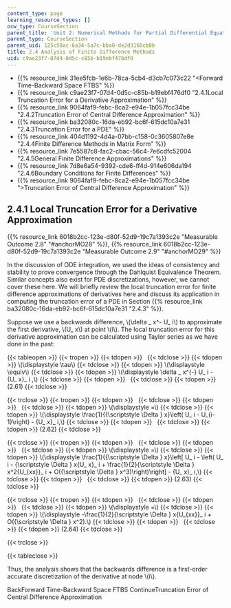 ```yaml
---
content_type: page
learning_resource_types: []
ocw_type: CourseSection
parent_title: 'Unit 2: Numerical Methods for Partial Differential Equations'
parent_type: CourseSection
parent_uid: 125c58ac-6a34-5a7c-bba8-de2d3160cb8b
title: 2.4 Analysis of Finite Difference Methods
uid: c9ae23f7-07d4-0d5c-c85b-b19ebf476df0
---
```


*   {{% resource_link 31ee5fcb-1e6b-78ca-5cb4-d3cb7c073c22 "\<Forward Time-Backward Space FTBS" %}}
*   {{% resource_link c9ae23f7-07d4-0d5c-c85b-b19ebf476df0 "2.4.1Local Truncation Error for a Derivative Approximation" %}}
*   {{% resource_link 9064faf9-febc-8ca2-e94e-1b057fcc34be "2.4.2Truncation Error of Central Difference Approximation" %}}
*   {{% resource_link ba32080c-16da-eb92-bc6f-615dc10a7e31 "2.4.3Truncation Error for a PDE" %}}
*   {{% resource_link 404d1192-4d4a-07bb-c158-0c3605807e8e "2.4.4Finite Difference Methods in Matrix Form" %}}
*   {{% resource_link 7e5587c8-fac2-cbac-56c4-7e6cdfc52004 "2.4.5General Finite Difference Approximations" %}}
*   {{% resource_link 7d8e6a54-9392-cde6-ff4d-914e606da194 "2.4.6Boundary Conditions for Finite Differences" %}}
*   {{% resource_link 9064faf9-febc-8ca2-e94e-1b057fcc34be "\>Truncation Error of Central Difference Approximation" %}}

2.4.1 Local Truncation Error for a Derivative Approximation
-----------------------------------------------------------

{{% resource_link 6018b2cc-123e-d80f-52d9-19c7a1393c2e "Measurable Outcome 2.8" "#anchorMO28" %}}, {{% resource_link 6018b2cc-123e-d80f-52d9-19c7a1393c2e "Measurable Outcome 2.9" "#anchorMO29" %}}

In the discussion of ODE integration, we used the ideas of consistency and stability to prove convergence through the Dahlquist Equivalence Theorem. Similar concepts also exist for PDE discretizations, however, we cannot cover these here. We will briefly review the local truncation error for finite difference approximations of derivatives here and discuss its application in computing the truncation error of a PDE in Section {{% resource_link ba32080c-16da-eb92-bc6f-615dc10a7e31 "2.4.3" %}}.

Suppose we use a backwards difference, \\(\\delta \_ x^- U\_ i\\) to approximate the first derivative, \\(U\_ x\\) at point \\(i\\). The local truncation error for this derivative approximation can be calculated using Taylor series as we have done in the past:

{{< tableopen >}}
{{< tropen >}}
{{< tdopen >}}
 
{{< tdclose >}}
{{< tdopen >}}
\\(\\displaystyle \\tau\\)
{{< tdclose >}}
{{< tdopen >}}
\\(\\displaystyle \\equiv\\)
{{< tdclose >}}
{{< tdopen >}}
\\(\\displaystyle \\delta \_ x^{-} U\_ i - {U\_ x}\_ i ,\\)
{{< tdclose >}}
{{< tdopen >}}
 
{{< tdclose >}}
{{< tdopen >}}
(2.61)
{{< tdclose >}}

{{< trclose >}}
{{< tropen >}}
{{< tdopen >}}
 
{{< tdclose >}}
{{< tdopen >}}
 
{{< tdclose >}}
{{< tdopen >}}
\\(\\displaystyle =\\)
{{< tdclose >}}
{{< tdopen >}}
\\(\\displaystyle \\frac{1}{{\\scriptstyle \\Delta } x}\\left( U\_ i - U\_{i-1}\\right) - {U\_ x}\_ i,\\)
{{< tdclose >}}
{{< tdopen >}}
 
{{< tdclose >}}
{{< tdopen >}}
(2.62)
{{< tdclose >}}

{{< trclose >}}
{{< tropen >}}
{{< tdopen >}}
 
{{< tdclose >}}
{{< tdopen >}}
 
{{< tdclose >}}
{{< tdopen >}}
\\(\\displaystyle =\\)
{{< tdclose >}}
{{< tdopen >}}
\\(\\displaystyle \\frac{1}{{\\scriptstyle \\Delta } x}\\left\[ U\_ i - \\left( U\_ i - {\\scriptstyle \\Delta } x{U\_ x}\_ i + \\frac{1}{2}{\\scriptstyle \\Delta } x^2{U\_{xx}}\_ i + O({\\scriptstyle \\Delta } x^3)\\right)\\right\] - {U\_ x}\_ i,\\)
{{< tdclose >}}
{{< tdopen >}}
 
{{< tdclose >}}
{{< tdopen >}}
(2.63)
{{< tdclose >}}

{{< trclose >}}
{{< tropen >}}
{{< tdopen >}}
 
{{< tdclose >}}
{{< tdopen >}}
 
{{< tdclose >}}
{{< tdopen >}}
\\(\\displaystyle =\\)
{{< tdclose >}}
{{< tdopen >}}
\\(\\displaystyle -\\frac{1}{2}{\\scriptstyle \\Delta } x{U\_{xx}}\_ i + O({\\scriptstyle \\Delta } x^2).\\)
{{< tdclose >}}
{{< tdopen >}}
 
{{< tdclose >}}
{{< tdopen >}}
(2.64)
{{< tdclose >}}

{{< trclose >}}

{{< tableclose >}}

Thus, the analysis shows that the backwards difference is a first-order accurate discretization of the derivative at node \\(i\\).

BackForward Time-Backward Space FTBS ContinueTruncation Error of Central Difference Approximation